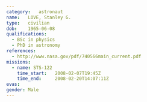 ```yaml
---
category:	astronaut
name:	LOVE, Stanley G.
type:	civilian
dob:	1965-06-08
qualifications:
  - BSc in physics
  - PhD in astronomy
references:
  - http://www.nasa.gov/pdf/740566main_current.pdf
missions:
  - name: STS-122
    time_start:   2008-02-07T19:45Z
    time_end:     2008-02-20T14:07:11Z
evas:
gender:	Male
---
```

